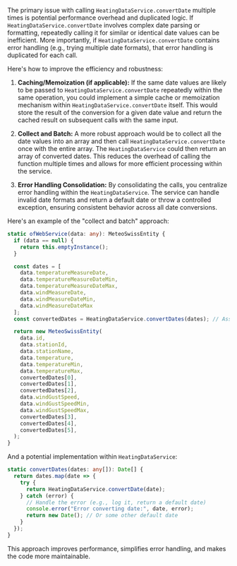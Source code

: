 The primary issue with calling `HeatingDataService.convertDate` multiple times is potential performance overhead and duplicated logic. If `HeatingDataService.convertDate` involves complex date parsing or formatting, repeatedly calling it for similar or identical date values can be inefficient. More importantly, if `HeatingDataService.convertDate` contains error handling (e.g., trying multiple date formats), that error handling is duplicated for each call.

Here's how to improve the efficiency and robustness:

1.  **Caching/Memoization (if applicable):** If the same date values are likely to be passed to `HeatingDataService.convertDate` repeatedly within the same operation, you could implement a simple cache or memoization mechanism within `HeatingDataService.convertDate` itself. This would store the result of the conversion for a given date value and return the cached result on subsequent calls with the same input.

2.  **Collect and Batch:**  A more robust approach would be to collect all the date values into an array and then call `HeatingDataService.convertDate` once with the entire array. The `HeatingDataService` could then return an array of converted dates. This reduces the overhead of calling the function multiple times and allows for more efficient processing within the service.

3. **Error Handling Consolidation:**  By consolidating the calls, you centralize error handling within the `HeatingDataService`. The service can handle invalid date formats and return a default date or throw a controlled exception, ensuring consistent behavior across all date conversions.

Here's an example of the "collect and batch" approach:

```typescript
static ofWebService(data: any): MeteoSwissEntity {
  if (data == null) {
    return this.emptyInstance();
  }

  const dates = [
    data.temperatureMeasureDate,
    data.temperatureMeasureDateMin,
    data.temperatureMeasureDateMax,
    data.windMeasureDate,
    data.windMeasureDateMin,
    data.windMeasureDateMax
  ];
  const convertedDates = HeatingDataService.convertDates(dates); // Assuming a new convertDates method

  return new MeteoSwissEntity(
    data.id,
    data.stationId,
    data.stationName,
    data.temperature,
    data.temperatureMin,
    data.temperatureMax,
    convertedDates[0],
    convertedDates[1],
    convertedDates[2],
    data.windGustSpeed,
    data.windGustSpeedMin,
    data.windGustSpeedMax,
    convertedDates[3],
    convertedDates[4],
    convertedDates[5],
  );
}
```

And a potential implementation within `HeatingDataService`:

```typescript
static convertDates(dates: any[]): Date[] {
  return dates.map(date => {
    try {
      return HeatingDataService.convertDate(date);
    } catch (error) {
      // Handle the error (e.g., log it, return a default date)
      console.error("Error converting date:", date, error);
      return new Date(); // Or some other default date
    }
  });
}
```

This approach improves performance, simplifies error handling, and makes the code more maintainable.